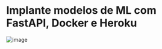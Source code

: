 # Implante modelos de ML com FastAPI, Docker e Heroku

![image](https://github.com/KARINAgoncalvesSOARES/ML_fastapi_docker_heroku/assets/104592210/39a6c0bb-e081-4efa-a3fe-5167d3dfc17c)
